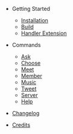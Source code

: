- Getting Started

    - [Installation](getting-started/installation.md)
    - [Build](getting-started/build.md)
    - [Handler Extension](getting-started/handler-extension.md)

- Commands
  
    - [Ask](commands/ask.md)
    - [Choose](commands/choose.md)
    - [Meet](commands/meet.md)
    - [Member](commands/member.md)
    - [Music](commands/music.md)
    - [Tweet](commands/tweet.md)
    - [Server](commands/server.md)
    - [Help](commands/help.md)

- [Changelog](changelog.md)
- [Credits](credits.md)